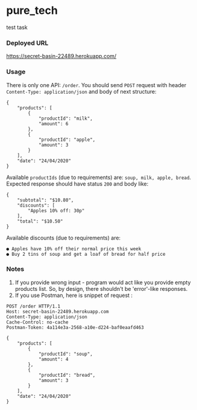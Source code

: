 # pure_tech
test task

### Deployed URL

https://secret-basin-22489.herokuapp.com/ 

### Usage

There is only one API: `/order`. You should send `POST` request with
header `Content-Type: application/json` and body of next structure:
```
{
    "products": [
        {
            "productId": "milk",
            "amount": 6
        },
        {
            "productId": "apple",
            "amount": 3
        }
    ],
    "date": "24/04/2020"
}
```
Available `productIds` (due to requirements) are: `soup, milk, apple, bread`.
Expected response should have status `200` and body like:
```
{
    "subtotal": "$10.80",
    "discounts": [
        "Apples 10% off: 30p"
    ],
    "total": "$10.50"
}
```
Available discounts (due to requirements) are:
```
● Apples have 10% off their normal price this week
● Buy 2 tins of soup and get a loaf of bread for half price
```

### Notes

1. If you provide wrong input - program would act like you provide empty
products list. So, by design, there shouldn't be 'error'-like responses.
2. If you use Postman, here is snippet of request :
```
POST /order HTTP/1.1
Host: secret-basin-22489.herokuapp.com
Content-Type: application/json
Cache-Control: no-cache
Postman-Token: 4a114e3a-2568-a10e-d224-baf0eaafd463

{
    "products": [
        {
            "productId": "soup",
            "amount": 4
        },
        {
            "productId": "bread",
            "amount": 3
        }
    ],
    "date": "24/04/2020"
}
```
